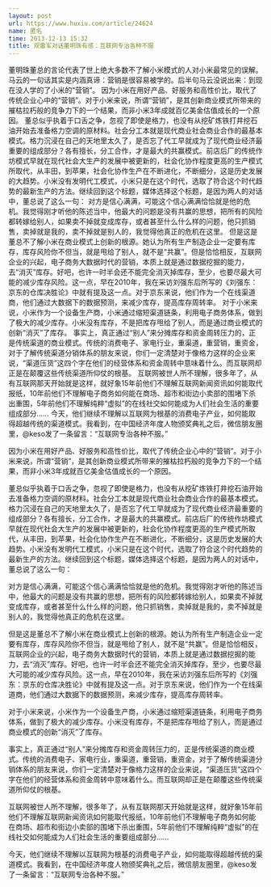 ```yaml
---
layout: post
url: https://www.huxiu.com/article/24624
name: 匿名
time: 2013-12-13 15:32
title: 观雷军对话董明珠有感：互联网专治各种不服
---
```

董明珠董总的言论代表了世上绝大多数不了解小米模式的人对小米最常见的误解。马云的一句话其实是内涵真谛：营销是很容易被学的。后半句马云没说出来：到现在没人学的了小米的“营销”。 因为小米在用好产品、好服务和高性价比，取代了传统企业心中的“营销”。对于小米来说，所谓“营销”，是其创新商业模式所带来的摧枯拉朽般的竞争力下的一个结果，而非小米3年成就百亿美金估值成长的一个原因。 董总似乎执着于口舌之争，忽视了即使是格力，也没有从挖矿炼铁打井挖石油开始去准备格力空调的原材料。社会分工本就是现代商业社会商业合作的最基本模式。格力沉浸在自己的天地里太久了，是否忘了代工早就成为了现代商业经济最重要的组成部分？各有擅长，分工合作，才是最大的共赢模式。前店后厂的传统作坊模式早就在现代社会大生产的发展中被更新的，社会化协作程度更高的生产模式所取代，从丰田，到苹果，社会化协作生产在不断进化，不断细分，这是历史发展的大趋势。小米没有发明代工模式，小米只是在这个时代，选取了符合这个时代趋势的最新生产的方法。继续回到这个标题，媒体选择这个标题，是因为两人的对话中，董总说了这么一句： 对方是信心满满，可能这个信心满满恰恰就是他的危机。我觉得刚才听他的陈述当中，他最大的问题是没有共赢的思想，把所有的风险都转嫁给别人，如果卖不掉就变成库存，或者甚至什么什么样的问题，他只抓销售，卖掉就是我的，卖不掉就是别人的，我觉得他真正的危机在这里。 但是这是董总不了解小米在商业模式上创新的根源。她认为所有生产制造企业一定要有库存，库存风险你不但当，就是甩给了别人，就不是“共赢”。但是恰恰相反，互联网企业的兴起，电子商务大数据时代的营销，本质上就是通过数据挖掘的能力，去“消灭”库存。好吧，也许一时半会还不能完全消灭掉库存，至少，也要尽最大可能的减少库存风险。这一点，早在2010年，我在采访刘强东后所写的《刘强东：京东的仓库决胜论》中就有提及这一点。对于京东来说，他们作为一个在线渠道商，他们通过大数据下的数据预测，来减少库存，提高库存周转率。 对于小米来说，小米作为一个设备生产商，小米通过缩短渠道链条，利用电子商务体系，做到了极大的减少库存。小米没有库存，不是把库存甩给了别人，而是通过商业模式的创新“消灭”了库存。 事实上，真正通过“别人”来分摊库存和资金周转压力的，正是传统渠道的商业模式。传统的消费电子、家电行业，重渠道，重营销，重资金，对于了解传统渠道分销体系的朋友来说，你们一定清楚对于像格力这样的企业来说，“渠道压货”这四个字在他们的经营体系和资金周转中意味着什么。而互联网却正是在颠覆这些传统渠道所仰仗的根基。 互联网被世人所不理解，很多年了，从有互联网那天开始就是这样，就好象15年前他们不理解互联网新闻资讯如何能取代报纸，10年前他们不理解电子商务如何能在商场、超市和街边小卖部的围堵下杀出重围，5年前他们不理解纯粹“虚拟”的在线社交如何能成为人们社会生活的重要组成部分…… 今天，他们继续不理解以互联网为根基的消费电子产业，如何能取得超越传统的渠道模式。我看到，在中国经济年度人物颁奖典礼之后，微信朋友圈里，@keso发了一条留言：“互联网专治各种不服。”

因为小米在用好产品、好服务和高性价比，取代了传统企业心中的“营销”。对于小米来说，所谓“营销”，是其创新商业模式所带来的摧枯拉朽般的竞争力下的一个结果，而非小米3年成就百亿美金估值成长的一个原因。

董总似乎执着于口舌之争，忽视了即使是格力，也没有从挖矿炼铁打井挖石油开始去准备格力空调的原材料。社会分工本就是现代商业社会商业合作的最基本模式。格力沉浸在自己的天地里太久了，是否忘了代工早就成为了现代商业经济最重要的组成部分？各有擅长，分工合作，才是最大的共赢模式。前店后厂的传统作坊模式早就在现代社会大生产的发展中被更新的，社会化协作程度更高的生产模式所取代，从丰田，到苹果，社会化协作生产在不断进化，不断细分，这是历史发展的大趋势。小米没有发明代工模式，小米只是在这个时代，选取了符合这个时代趋势的最新生产的方法。继续回到这个标题，媒体选择这个标题，是因为两人的对话中，董总说了这么一句：

对方是信心满满，可能这个信心满满恰恰就是他的危机。我觉得刚才听他的陈述当中，他最大的问题是没有共赢的思想，把所有的风险都转嫁给别人，如果卖不掉就变成库存，或者甚至什么什么样的问题，他只抓销售，卖掉就是我的，卖不掉就是别人的，我觉得他真正的危机在这里。

但是这是董总不了解小米在商业模式上创新的根源。她认为所有生产制造企业一定要有库存，库存风险你不但当，就是甩给了别人，就不是“共赢”。但是恰恰相反，互联网企业的兴起，电子商务大数据时代的营销，本质上就是通过数据挖掘的能力，去“消灭”库存。好吧，也许一时半会还不能完全消灭掉库存，至少，也要尽最大可能的减少库存风险。这一点，早在2010年，我在采访刘强东后所写的《刘强东：京东的仓库决胜论》中就有提及这一点。对于京东来说，他们作为一个在线渠道商，他们通过大数据下的数据预测，来减少库存，提高库存周转率。

对于小米来说，小米作为一个设备生产商，小米通过缩短渠道链条，利用电子商务体系，做到了极大的减少库存。小米没有库存，不是把库存甩给了别人，而是通过商业模式的创新“消灭”了库存。

事实上，真正通过“别人”来分摊库存和资金周转压力的，正是传统渠道的商业模式。传统的消费电子、家电行业，重渠道，重营销，重资金，对于了解传统渠道分销体系的朋友来说，你们一定清楚对于像格力这样的企业来说，“渠道压货”这四个字在他们的经营体系和资金周转中意味着什么。而互联网却正是在颠覆这些传统渠道所仰仗的根基。

互联网被世人所不理解，很多年了，从有互联网那天开始就是这样，就好象15年前他们不理解互联网新闻资讯如何能取代报纸，10年前他们不理解电子商务如何能在商场、超市和街边小卖部的围堵下杀出重围，5年前他们不理解纯粹“虚拟”的在线社交如何能成为人们社会生活的重要组成部分……

今天，他们继续不理解以互联网为根基的消费电子产业，如何能取得超越传统的渠道模式。我看到，在中国经济年度人物颁奖典礼之后，微信朋友圈里，@keso发了一条留言：“互联网专治各种不服。”

